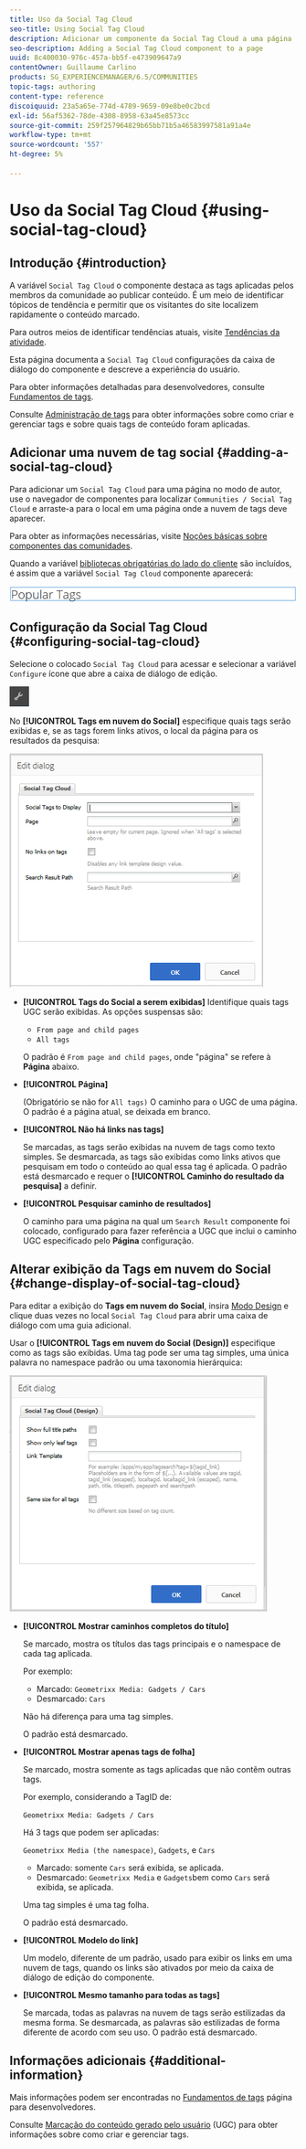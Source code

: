 ```yaml
---
title: Uso da Social Tag Cloud
seo-title: Using Social Tag Cloud
description: Adicionar um componente da Social Tag Cloud a uma página
seo-description: Adding a Social Tag Cloud component to a page
uuid: 8c400030-976c-457a-bb5f-e473909647a9
contentOwner: Guillaume Carlino
products: SG_EXPERIENCEMANAGER/6.5/COMMUNITIES
topic-tags: authoring
content-type: reference
discoiquuid: 23a5a65e-774d-4789-9659-09e8be0c2bcd
exl-id: 56af5362-78de-4308-8958-63a45e8573cc
source-git-commit: 259f257964829b65bb71b5a46583997581a91a4e
workflow-type: tm+mt
source-wordcount: '557'
ht-degree: 5%

---
```


# Uso da Social Tag Cloud {#using-social-tag-cloud}

## Introdução {#introduction}

A variável `Social Tag Cloud` o componente destaca as tags aplicadas pelos membros da comunidade ao publicar conteúdo. É um meio de identificar tópicos de tendência e permitir que os visitantes do site localizem rapidamente o conteúdo marcado.

Para outros meios de identificar tendências atuais, visite [Tendências da atividade](trends.md).

Esta página documenta a `Social Tag Cloud` configurações da caixa de diálogo do componente e descreve a experiência do usuário.

Para obter informações detalhadas para desenvolvedores, consulte [Fundamentos de tags](tag.md).

Consulte [Administração de tags](../../help/sites-administering/tags.md) para obter informações sobre como criar e gerenciar tags e sobre quais tags de conteúdo foram aplicadas.

## Adicionar uma nuvem de tag social {#adding-a-social-tag-cloud}

Para adicionar um `Social Tag Cloud` para uma página no modo de autor, use o navegador de componentes para localizar `Communities / Social Tag Cloud` e arraste-a para o local em uma página onde a nuvem de tags deve aparecer.

Para obter as informações necessárias, visite [Noções básicas sobre componentes das comunidades](basics.md).

Quando a variável [bibliotecas obrigatórias do lado do cliente](tag.md#essentials-for-client-side) são incluídos, é assim que a variável `Social Tag Cloud` componente aparecerá:

![social-tag](assets/social-tag.png)

## Configuração da Social Tag Cloud {#configuring-social-tag-cloud}

Selecione o colocado `Social Tag Cloud` para acessar e selecionar a variável `Configure` ícone que abre a caixa de diálogo de edição.

![configurar](assets/configure-new.png)

No **[!UICONTROL Tags em nuvem do Social]** especifique quais tags serão exibidas e, se as tags forem links ativos, o local da página para os resultados da pesquisa:

![social-tag-cloud](assets/social-tag-cloud.png)

* **[!UICONTROL Tags do Social a serem exibidas]**
Identifique quais tags UGC serão exibidas. As opções suspensas são:

   * `From page and child pages`
   * `All tags`

  O padrão é `From page and child pages`, onde &quot;página&quot; se refere à **Página** abaixo.

* **[!UICONTROL Página]**

  (Obrigatório se não for `All tags)` O caminho para o UGC de uma página. O padrão é a página atual, se deixada em branco.

* **[!UICONTROL Não há links nas tags]**

  Se marcadas, as tags serão exibidas na nuvem de tags como texto simples. Se desmarcada, as tags são exibidas como links ativos que pesquisam em todo o conteúdo ao qual essa tag é aplicada. O padrão está desmarcado e requer o **[!UICONTROL Caminho do resultado da pesquisa]** a definir.

* **[!UICONTROL Pesquisar caminho de resultados]**

  O caminho para uma página na qual um `Search Result` componente foi colocado, configurado para fazer referência a UGC que inclui o caminho UGC especificado pelo **Página** configuração.

## Alterar exibição da Tags em nuvem do Social {#change-display-of-social-tag-cloud}

Para editar a exibição do **Tags em nuvem do Social**, insira [Modo Design](../../help/sites-authoring/default-components-designmode.md) e clique duas vezes no local `Social Tag Cloud` para abrir uma caixa de diálogo com uma guia adicional.

Usar o **[!UICONTROL Tags em nuvem do Social (Design)]** especifique como as tags são exibidas. Uma tag pode ser uma tag simples, uma única palavra no namespace padrão ou uma taxonomia hierárquica:

![social-tag-cloud-design](assets/social-tag-cloud-design.png)

* **[!UICONTROL Mostrar caminhos completos do título]**

  Se marcado, mostra os títulos das tags principais e o namespace de cada tag aplicada.

  Por exemplo:

   * Marcado: `Geometrixx Media: Gadgets / Cars`
   * Desmarcado: `Cars`

  Não há diferença para uma tag simples.

  O padrão está desmarcado.

* **[!UICONTROL Mostrar apenas tags de folha]**

  Se marcado, mostra somente as tags aplicadas que não contêm outras tags.

  Por exemplo, considerando a TagID de:

  `Geometrixx Media: Gadgets / Cars`

  Há 3 tags que podem ser aplicadas:

  `Geometrixx Media (the namespace)`, `Gadgets`, e `Cars`

   * Marcado: somente `Cars` será exibida, se aplicada.
   * Desmarcado: `Geometrixx Media` e `Gadgets`bem como `Cars` será exibida, se aplicada.

  Uma tag simples é uma tag folha.

  O padrão está desmarcado.

* **[!UICONTROL Modelo do link]**

  Um modelo, diferente de um padrão, usado para exibir os links em uma nuvem de tags, quando os links são ativados por meio da caixa de diálogo de edição do componente.

* **[!UICONTROL Mesmo tamanho para todas as tags]**

  Se marcada, todas as palavras na nuvem de tags serão estilizadas da mesma forma. Se desmarcada, as palavras são estilizadas de forma diferente de acordo com seu uso. O padrão está desmarcado.

## Informações adicionais {#additional-information}

Mais informações podem ser encontradas no [Fundamentos de tags](tag.md) página para desenvolvedores.

Consulte [Marcação do conteúdo gerado pelo usuário](tag-ugc.md) (UGC) para obter informações sobre como criar e gerenciar tags.
